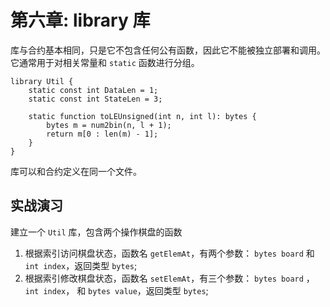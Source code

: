 # 第六章: library 库


库与合约基本相同，只是它不包含任何公有函数，因此它不能被独立部署和调用。它通常用于对相关常量和 `static` 函数进行分组。


```solidity
library Util {
    static const int DataLen = 1;
    static const int StateLen = 3;

    static function toLEUnsigned(int n, int l): bytes {
        bytes m = num2bin(n, l + 1);
        return m[0 : len(m) - 1];
    }
}

```

库可以和合约定义在同一个文件。

## 实战演习

建立一个 `Util` 库，包含两个操作棋盘的函数

1. 根据索引访问棋盘状态，函数名 `getElemAt`，有两个参数： `bytes board` 和 `int index`，返回类型 `bytes`;
1. 根据索引修改棋盘状态，函数名 `setElemAt`，有三个参数： `bytes board` ， `int index`， 和 `bytes value`，返回类型 `bytes`;
